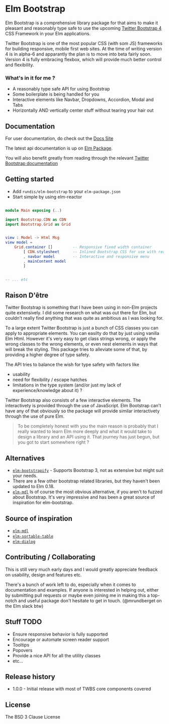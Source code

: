 # Elm Bootstrap


Elm Bootstrap is a comprehensive library package for that aims to make it pleasant and reasonably type safe to use the upcoming [Twitter Bootstrap 4](https://v4-alpha.getbootstrap.com/) CSS Framework in your Elm applications.


Twitter Bootstrap is one of the most popular CSS (with som JS) frameworks for building responsive, mobile first web sites. At the time of writing version 4 is in alpha-6 and apparantly the plan is to move into beta fairly soon.
Version 4 is fully embracing flexbox, which will provide much better control and flexibility.


### What's in it for me ?
* A reasonably type safe API for using Bootstrap
* Some boilerplate is being handled for you
* Interactive elements like Navbar, Dropdowns, Accordion, Modal and Tabs
* Horizontally AND vertically center stuff without tearing your hair out




## Documentation
For user documentation, do check out the [Docs Site](http://elm-bootstrap.info/)

The latest api documentation is up on [Elm Package](http://package.elm-lang.org/packages/rundis/elm-bootstrap/latest).


You will also benefit greatly from reading through the relevant [Twitter Bootstrap documentation](#https://v4-alpha.getbootstrap.com/getting-started/introduction/)




## Getting started
* Add `rundis/elm-bootstrap` to your `elm-package.json`
* Start simple by using elm-reactor


```elm

module Main exposing (..)

import Bootstrap.CDN as CDN
import Bootstrap.Grid as Grid


view : Model -> Html Msg
view model =
    Grid.container []         -- Responsive fixed width container
        [ CDN.stylesheet      -- Inlined Bootstrap CSS for use with reactor
        , navbar model        -- Interactive and responsive menu
        , mainContent model
        ]


-- ... etc


```



## Raison D'être
Twitter Bootstrap is something that I have been using in non-Elm projects quite extensively. I did some research on what was out there for Elm, but couldn't really find anything that was quite as ambitious as I was looking for.

To a large extent Twitter Bootstrap is just a bunch of CSS classes you can apply to appropriate elements. You can easilty do that by just using vanilla Elm Html.
However it's very easy to get class strings wrong, or apply the wrong classes to the wrong elements, or even nest elements in ways that will break the styling.
This package tries to alleviate some of that, by providing a higher degree of type safety.

The API tries to balance the wish for type safety with factors like
- usability
- need for flexibility / escape hatches
- limitations in the type system (and/or just my lack of experience/knowledge about it) ?


Twitter Bootstrap also consists of a few interactive elements. The interactivety is provided through the use of JavaScript. Elm Bootstrap can't have any of that obviously so the package will provide similar interactivety through the use of pure Elm.



>To be completely honest with you the main reason is probably that I really wanted to learn Elm more deeply and what it would take to design a library and an API using it. That journey has just begun, but you got to start somewhere right ?



## Alternatives
- [`elm-bootstrapify`](#http://package.elm-lang.org/packages/JeremyBellows/elm-bootstrapify/latest) - Supports Bootstrap 3, not as extensive but might suit your needs.
- There are a few other bootstrap related libraries, but they haven't been updated to Elm 0.18.
- [`elm-mdl`](https://github.com/debois/elm-mdl) Is of course the most obvious alternative, if you aren't to fuzzed about Bootstrap. It's very impressive and has
been a great source of inspiration for elm-bootstrap.


## Source of inspiration
* [`elm-mdl`](#https://github.com/debois/elm-mdl)
* [`elm-sortable-table`](#https://github.com/evancz/elm-sortable-table)
* [`elm-dialog`](#https://github.com/krisajenkins/elm-dialog)


## Contributing / Collaborating
This is still very much early days and I would greatly appreciate feedback on usability, design and features etc.

There's a bunch of work left to do, especially when it comes to documentation and examples. If anyone is interested in helping out, either by submitting pull requests or maybe even joining me in making this a top-notch and useful package don't hesitate to get in touch. (@mrundberget on the Elm slack btw)


## Stuff TODO
* Ensure responsive behavior is fully supported
* Encourage or automate screen reader support
* Tooltips
* Popovers
* Provide a nice API for all the utility classes
* etc...



## Release history
* 1.0.0 - Initial release with most of TWBS core components covered


## License
The BSD 3 Clause License
